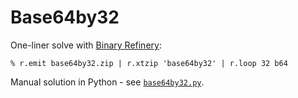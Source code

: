 # Base64by32

One-liner solve with [Binary Refinery](https://github.com/binref/refinery):

```shell
% r.emit base64by32.zip | r.xtzip 'base64by32' | r.loop 32 b64
```

Manual solution in Python - see [`base64by32.py`](base64by32.py).
